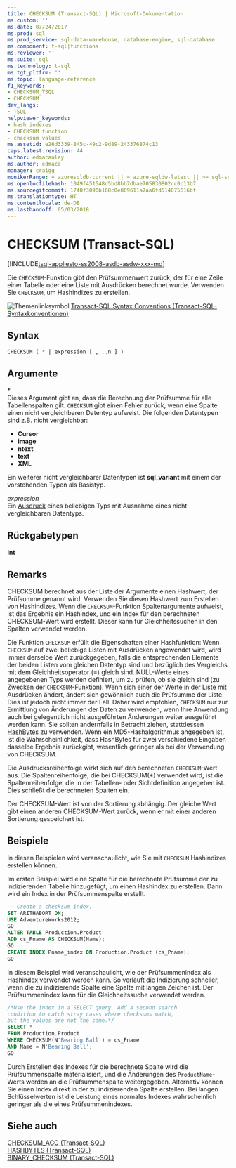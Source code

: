 ```yaml
---
title: CHECKSUM (Transact-SQL) | Microsoft-Dokumentation
ms.custom: ''
ms.date: 07/24/2017
ms.prod: sql
ms.prod_service: sql-data-warehouse, database-engine, sql-database
ms.component: t-sql|functions
ms.reviewer: ''
ms.suite: sql
ms.technology: t-sql
ms.tgt_pltfrm: ''
ms.topic: language-reference
f1_keywords:
- CHECKSUM_TSQL
- CHECKSUM
dev_langs:
- TSQL
helpviewer_keywords:
- hash indexes
- CHECKSUM function
- checksum values
ms.assetid: e26d3339-845c-49c2-9d89-243376874c13
caps.latest.revision: 44
author: edmacauley
ms.author: edmaca
manager: craigg
monikerRange: = azuresqldb-current || = azure-sqldw-latest || >= sql-server-2016 || = sqlallproducts-allversions
ms.openlocfilehash: 1049f451548d5bd8bb7dbae705830802cc0c13b7
ms.sourcegitcommit: 1740f3090b168c0e809611a7aa6fd514075616bf
ms.translationtype: HT
ms.contentlocale: de-DE
ms.lasthandoff: 05/03/2018
---
```

# <a name="checksum-transact-sql"></a>CHECKSUM (Transact-SQL)
[!INCLUDE[tsql-appliesto-ss2008-asdb-asdw-xxx-md](../../includes/tsql-appliesto-ss2008-asdb-asdw-xxx-md.md)]

Die `CHECKSUM`-Funktion gibt den Prüfsummenwert zurück, der für eine Zeile einer Tabelle oder eine Liste mit Ausdrücken berechnet wurde. Verwenden Sie `CHECKSUM`, um Hashindizes zu erstellen.
  
![Themenlinksymbol](../../database-engine/configure-windows/media/topic-link.gif "Topic link icon") [Transact-SQL Syntax Conventions (Transact-SQL-Syntaxkonventionen)](../../t-sql/language-elements/transact-sql-syntax-conventions-transact-sql.md)
  
## <a name="syntax"></a>Syntax  
  
```sql
CHECKSUM ( * | expression [ ,...n ] )  
```  
  
## <a name="arguments"></a>Argumente  
\*  
Dieses Argument gibt an, dass die Berechnung der Prüfsumme für alle Tabellenspalten gilt. `CHECKSUM` gibt einen Fehler zurück, wenn eine Spalte einen nicht vergleichbaren Datentyp aufweist. Die folgenden Datentypen sind z.B. nicht vergleichbar:

- **Cursor**
- **image**
- **ntext**
- **text**
- **XML**

Ein weiterer nicht vergleichbarer Datentypen ist **sql_variant** mit einem der vorstehenden Typen als Basistyp.
  
*expression*  
Ein [Ausdruck](../../t-sql/language-elements/expressions-transact-sql.md) eines beliebigen Typs mit Ausnahme eines nicht vergleichbaren Datentyps.
  
## <a name="return-types"></a>Rückgabetypen
 **int**  
  
## <a name="remarks"></a>Remarks  
CHECKSUM berechnet aus der Liste der Argumente einen Hashwert, der Prüfsumme genannt wird. Verwenden Sie diesen Hashwert zum Erstellen von Hashindizes. Wenn die `CHECKSUM`-Funktion Spaltenargumente aufweist, ist das Ergebnis ein Hashindex, und ein Index für den berechneten CHECKSUM-Wert wird erstellt. Dieser kann für Gleichheitssuchen in den Spalten verwendet werden.
  
Die Funktion `CHECKSUM` erfüllt die Eigenschaften einer Hashfunktion: Wenn `CHECKSUM` auf zwei beliebige Listen mit Ausdrücken angewendet wird, wird immer derselbe Wert zurückgegeben, falls die entsprechenden Elemente der beiden Listen vom gleichen Datentyp sind und bezüglich des Vergleichs mit dem Gleichheitsoperator (=) gleich sind. NULL-Werte eines angegebenen Typs werden definiert, um zu prüfen, ob sie gleich sind (zu Zwecken der `CHECKSUM`-Funktion). Wenn sich einer der Werte in der Liste mit Ausdrücken ändert, ändert sich gewöhnlich auch die Prüfsumme der Liste. Dies ist jedoch nicht immer der Fall. Daher wird empfohlen, `CHECKSUM` nur zur Ermittlung von Änderungen der Daten zu verwenden, wenn Ihre Anwendung auch bei gelegentlich nicht ausgeführten Änderungen weiter ausgeführt werden kann. Sie sollten andernfalls in Betracht ziehen, stattdessen [HashBytes](../../t-sql/functions/hashbytes-transact-sql.md) zu verwenden. Wenn ein MD5-Hashalgorithmus angegeben ist, ist die Wahrscheinlichkeit, dass HashBytes für zwei verschiedene Eingaben dasselbe Ergebnis zurückgibt, wesentlich geringer als bei der Verwendung von CHECKSUM.
  
Die Ausdrucksreihenfolge wirkt sich auf den berechneten `CHECKSUM`-Wert aus. Die Spaltenreihenfolge, die bei CHECKSUM(\*) verwendet wird, ist die Spaltenreihenfolge, die in der Tabellen- oder Sichtdefinition angegeben ist. Dies schließt die berechneten Spalten ein.
  
Der CHECKSUM-Wert ist von der Sortierung abhängig. Der gleiche Wert gibt einen anderen CHECKSUM-Wert zurück, wenn er mit einer anderen Sortierung gespeichert ist.
  
## <a name="examples"></a>Beispiele  
In diesen Beispielen wird veranschaulicht, wie Sie mit `CHECKSUM` Hashindizes erstellen können.
  
Im ersten Beispiel wird eine Spalte für die berechnete Prüfsumme der zu indizierenden Tabelle hinzugefügt, um einen Hashindex zu erstellen. Dann wird ein Index in der Prüfsummenspalte erstellt. 
  
```sql
-- Create a checksum index.  
SET ARITHABORT ON;  
USE AdventureWorks2012;   
GO  
ALTER TABLE Production.Product  
ADD cs_Pname AS CHECKSUM(Name);  
GO  
CREATE INDEX Pname_index ON Production.Product (cs_Pname);  
GO  
```  
  
In diesem Beispiel wird veranschaulicht, wie der Prüfsummenindex als Hashindex verwendet werden kann. So verläuft die Indizierung schneller, wenn die zu indizierende Spalte eine Spalte mit langen Zeichen ist. Der Prüfsummenindex kann für die Gleichheitssuche verwendet werden.
  
```sql
/*Use the index in a SELECT query. Add a second search   
condition to catch stray cases where checksums match,   
but the values are not the same.*/  
SELECT *   
FROM Production.Product  
WHERE CHECKSUM(N'Bearing Ball') = cs_Pname  
AND Name = N'Bearing Ball';  
GO  
```  
  
Durch Erstellen des Indexes für die berechnete Spalte wird die Prüfsummenspalte materialisiert, und die Änderungen des `ProductName`-Werts werden an die Prüfsummenspalte weitergegeben. Alternativ können Sie einen Index direkt in der zu indizierenden Spalte erstellen. Bei langen Schlüsselwerten ist die Leistung eines normales Indexes wahrscheinlich geringer als die eines Prüfsummenindexes.
  
## <a name="see-also"></a>Siehe auch
[CHECKSUM_AGG &#40;Transact-SQL&#41;](../../t-sql/functions/checksum-agg-transact-sql.md)  
[HASHBYTES &#40;Transact-SQL&#41;](../../t-sql/functions/hashbytes-transact-sql.md)  
[BINARY_CHECKSUM  &#40;Transact-SQL&#41;](../../t-sql/functions/binary-checksum-transact-sql.md)
  
  
